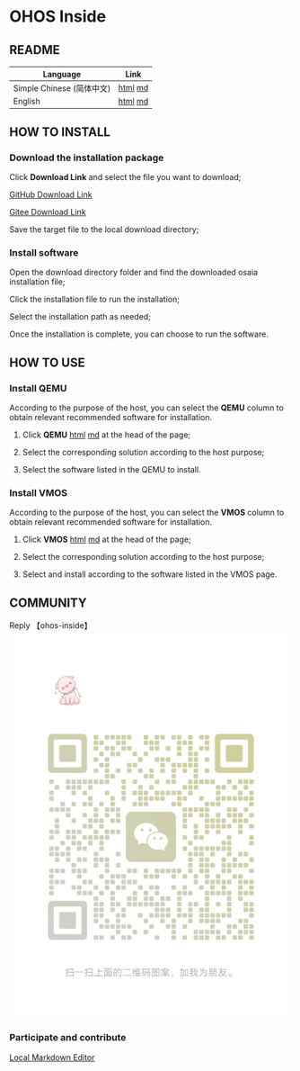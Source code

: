# OHOS Inside

## README

| Language | Link |
|----------|------|
| Simple Chinese (简体中文) | [html](./index.html) [md](./README.md) |
| English | [html](./index.en.html) [md](./README.en.md) |

## HOW TO INSTALL

### Download the installation package

Click **Download Link** and select the file you want to download;

[GitHub Download Link](https://github.com/david921518/ohos-inside/releases/latest)

[Gitee Download Link](https://gitee.com/david921518/ohos-inside/releases/latest)

Save the target file to the local download directory;

### Install software

Open the download directory folder and find the downloaded osaia installation file;

Click the installation file to run the installation;

Select the installation path as needed;

Once the installation is complete, you can choose to run the software.

## HOW TO USE

### Install QEMU

According to the purpose of the host, you can select the **QEMU** column to obtain relevant recommended software for installation.

1. Click **QEMU** [html](./qemu/index.en.html) [md](./qemu/README.en.md) at the head of the page;

2. Select the corresponding solution according to the host purpose;

3. Select the software listed in the QEMU to install.

### Install VMOS

According to the purpose of the host, you can select the **VMOS** column to obtain relevant recommended software for installation.

1. Click **VMOS** [html](./vmos/index.en.html) [md](./vmos/README.en.md) at the head of the page;

2. Select the corresponding solution according to the host purpose;

3. Select and install according to the software listed in the VMOS page.

## COMMUNITY

Reply 【ohos-inside】 ![WeChatQrCode#300px](./images/wx_qrcode.jpg)

### Participate and contribute

[Local Markdown Editor](./editor/index.html)
